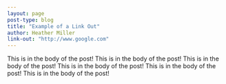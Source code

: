 ```yaml
---
layout: page
post-type: blog
title: "Example of a Link Out"
author: Heather Miller
link-out: "http://www.google.com"
---
```


This is in the body of the post! This is in the body of the post! This is in the body of the post! This is in the body of the post! This is in the body of the post! This is in the body of the post!

